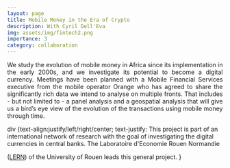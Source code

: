 ```yaml
---
layout: page
title: Mobile Money in the Era of Crypto
description: With Cyril Dell'Eva
img: assets/img/fintech2.png
importance: 3
category: collaboration
---
```


<p align="justify"> We study the evolution of mobile money in Africa since its implementation in the early 2000s, and we investigate its potential to become a
digital currency. Meetings have been planned with a Mobile Financial Services executive from the
mobile operator Orange who has agreed to share the significantly rich data we intend to analyse on
multiple fronts. That includes - but not limited to - a panel analysis and a geospatial
analysis that will give us a bird’s eye view of the evolution of the transactions using mobile money
through time.</p>

div
{text-align:justify/left/right/center;
text-justify:
This project is part of an international network of research with the goal of investigating the digital currencies in central banks. The Laboratoire d'Economie Rouen Normandie</p><p>([LERN](https://lern.univ-rouen.fr/le-laboratoire-0)) of the University of Rouen leads this general project.
}
